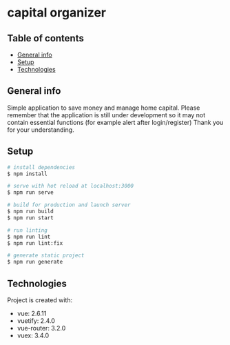 # capital organizer

## Table of contents
* [General info](#general-info)
* [Setup](#setup)
* [Technologies](#technologies)

## General info
Simple application to save money and manage home capital.
Please remember that the application is still under development so it may not contain essential functions
(for example alert after login/register)
Thank you for your understanding.

## Setup

```bash
# install dependencies
$ npm install

# serve with hot reload at localhost:3000
$ npm run serve

# build for production and launch server
$ npm run build
$ npm run start

# run linting
$ npm run lint
$ npm run lint:fix

# generate static project
$ npm run generate
```

## Technologies

Project is created with:
- vue: 2.6.11
- vuetify: 2.4.0
- vue-router: 3.2.0
- vuex: 3.4.0
